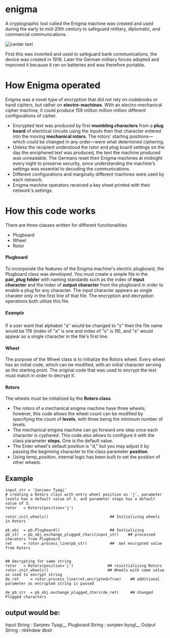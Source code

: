 # enigma
A cryptographic tool called the Enigma machine was created and used during the early to mid-20th century to safeguard military, diplomatic, and commercial communications.

![center text](https://ds055uzetaobb.cloudfront.net/brioche/uploads/8lhMEciVlk-enigma.jpg "enigma")

First this was invented and used to safeguard bank communications, the device was created in 1918. Later the German military forces adopted and improved it because it ran on batteries and was therefore portable.

# How Enigma operated 
Enigma was a novel type of encryption that did not rely on codebooks or hand ciphers, but rather on **electro-machines**. With an electro-mechanical cipher machine, it could produce 159 million million million different configurations of cipher. 
- Encrypted text was produced by first **mumbling characters** from a **plug board** of electrical circuits using the inputs then that character entered into the moving **mechanical rotors**. 
The rotors' starting positions—which could be changed in any order—were what determined ciphering. 
- Unless the recipient understood the rotor and plug board settings on the day the enciphered text was produced, the text the machine produced was unreadable. The Germans reset their Enigma machines at midnight every night to preserve security, since understanding the machine's settings was essential to decoding the communications.
- Different configurations and marginally different machines were used by each network.
- Enigma machine operators received a key sheet printed with their network's settings.

# How this code works 
There are three classes written for different functionalities 

- Plugboard
- Wheel
- Rotor

#### Plugboard 
To incorporate the features of the Enigma machine's electric plugboard, the Plugboard class was developed. You must create a simple file in the **pair_plug folder** with naming standards such as the index of **input character** and the index of **output character** from the plugboard in order to enable a plug for any character. The input character appears as single charater only in the first line of that file.
The encryption and decryption operations both utilize this file.
##### Example 
If a user want that alphabet "a" would be changed to "s" then the file name would be 119 (index of "a" is one and index of "s" is 19), and "a" would appear as a single character in the file's first line. 

#### Wheel 
The purpose of the Wheel class is to initialize the Rotors wheel. Every wheel has an initial code, which can be modified, with an initial character serving as the starting point. The original code that was used to encrypt the text must match in order to decrypt it.

#### Rotors
The wheels must be initialized by the **Roters class**. 
- The rotors of a mechanical enigma machine have three wheels; however, this code allows the wheel count can be modified by specifying the count of **levels**, with three being the minimum number of levels.
- The mechanical enigma machine can go forward one step once each character is cyphered. This code also allows to configure it with the class parameter **steps**. One is the default value.
- The Enter wheel's default position is "d," but you may adjust it by passing the beginning character to the class parameter **position**.  
- Using temp_position, internal logic has been built to set the position of other wheels.

## Example 
```
input_str = 'Sanjeev Tyagi'
# creating a Roters class with entry wheel position as 'j', parameter levels has a default value of 3, and parameter steps has a default value of 3.
rotor   = Rotors(position='j')

rotor.init_wheels()                           ## Initializing wheels in Rotors 

pb_obj  = pb.Plugboard()                      ## Initializing 
pb_str  = pb_obj.exchange_plugged_chars(input_str)    ## processed charaters from Plugboard 
ret     = rotor.process_line(pb_str)          ##  Get encrypted value from Roters 


## Decrypting for same string 
rotor   = Rotors(position='j')               ## reinitializing Rotors            
rotor.init_wheels()                          ## Wheels with same value as used to encrypt string  
de_ret     = rotor.process_line(ret,encripted=True)    ## additional parameter as encripted string is passed 

de_pb_str  = pb_obj.exchange_plugged_chars(de_ret)     ## changed Plugged characters
```

## output would be: 
Input String      : Sanjeev Tyagi__
Plugboard String  : sonjeev byogl__
Output String     : nkkhdew dbslr
